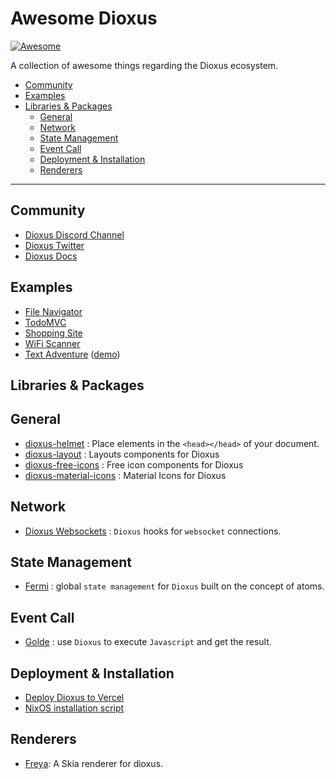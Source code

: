 # **Awesome Dioxus**
 
[![Awesome](https://cdn.rawgit.com/sindresorhus/awesome/d7305f38d29fed78fa85652e3a63e154dd8e8829/media/badge.svg)](https://github.com/sindresorhus/awesome)

A collection of awesome things regarding the Dioxus ecosystem.

- [Community](#community)
- [Examples](#examples)
- [Libraries & Packages](#libraries--packages)
  - [General](#general)
  - [Network](#network)
  - [State Management](#state-management)
  - [Event Call](#event-call)
  - [Deployment & Installation](#deployment--installation)
  - [Renderers](#renderers)

---

## Community

- [Dioxus Discord Channel](https://discord.gg/XgGxMSkvUM)
- [Dioxus Twitter](https://twitter.com/dioxuslabs)
- [Dioxus Docs](https://docs.rs/dioxus)

## Examples

- [File Navigator](https://github.com/DioxusLabs/example-projects/tree/master/file-explorer)
- [TodoMVC](https://github.com/DioxusLabs/example-projects/tree/master/todomvc)
- [Shopping Site](https://github.com/DioxusLabs/example-projects/tree/master/ecommerce-site)
- [WiFi Scanner](https://github.com/DioxusLabs/example-projects/tree/master/wifi-scanner)
- [Text Adventure](https://github.com/spideyclick/dioxus-text-adventure) ([demo](https://text-adventure.spideyclick.net/))

## Libraries & Packages

## General

- [dioxus-helmet](https://github.com/saicu/dioxus-helmet) : Place elements in the `<head></head>` of your document.
- [dioxus-layout](https://gitlab.com/MAlrusayni/dioxus-layout) : Layouts components for Dioxus
- [dioxus-free-icons](https://github.com/nissy-dev/dioxus-free-icons) : Free icon components for Dioxus
- [dioxus-material-icons](https://github.com/lennartkloock/dioxus-material-icons) : Material Icons for Dioxus

## Network

- [Dioxus Websockets](https://crates.io/crates/dioxus-websocket-hooks) : `Dioxus` hooks for `websocket` connections.

## State Management

- [Fermi](https://dioxuslabs.com/guide/state/fermi.html) : global `state management` for `Dioxus` built on the concept of atoms.

## Event Call

- [Golde](https://github.com/mrxiaozhuox/golde) : use `Dioxus` to execute `Javascript` and get the result. 

## Deployment & Installation

- [Deploy Dioxus to Vercel](https://github.com/lucifer1004/dioxus-vercel-demo)
- [NixOS installation script](https://gist.github.com/FruitieX/73afe3eb15da45e0e05d5c9cf5d318fc)

## Renderers

- [Freya](https://github.com/marc2332/freya): A Skia renderer for dioxus.
